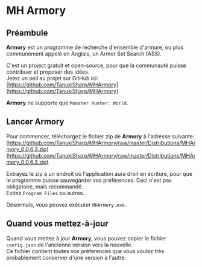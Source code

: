 # MH Armory

## Préambule

**Armory** est un programme de recherche d'ensemble d'armure, ou plus communément appelé en Anglais, un Armor Set Search (ASS).

C'est un project gratuit et open-source, pour que la communauté puisse contribuer et proposer des idées.<br/>
Jetez un oeil au projet sur GitHub ici: [https://github.com/TanukiSharp/MHArmory](https://github.com/TanukiSharp/MHArmory)

**Armory** ne supporte que `Monster Hunter: World`.

## Lancer Armory

Pour commencer, téléchargez le fichier zip de **Armory** à l'adresse suivante: [https://github.com/TanukiSharp/MHArmory/raw/master/Distributions/MHArmory_0.0.6.3.zip](https://github.com/TanukiSharp/MHArmory/raw/master/Distributions/MHArmory_0.0.6.3.zip)

Extrayez le zip à un endroit où l'application aura droit en écriture, pour que le programme puisse sauvegarder vos préférences. Ceci n'est pas obligatoire, mais recommandé.<br/>
Evitez `Program Files` ou autres.

Désormais, vous pouvez exécuter `MHArmory.exe`.<br/>

## Quand vous mettez-à-jour

Quand vous mettez à jour **Armory**, vous pouvez copier le fichier `config.json` de l'ancienne version vers la nouvelle.<br/>
Ce fichier contient toutes vos préferences que vous voulez très probablement conserver d'une version à l'autre.
